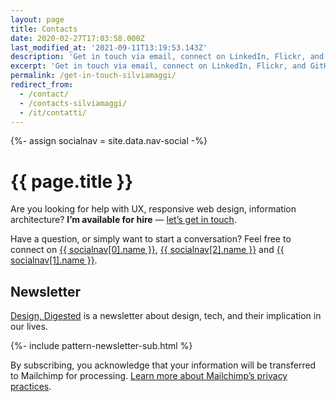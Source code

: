 ```yaml
---
layout: page
title: Contacts
date: 2020-02-27T17:03:58.000Z
last_modified_at: '2021-09-11T13:19:53.143Z'
description: 'Get in touch via email, connect on LinkedIn, Flickr, and GitHub. You can also subscribe to my RSS feed or newsletter.'
excerpt: 'Get in touch via email, connect on LinkedIn, Flickr, and GitHub. You can also subscribe to my RSS feed or newsletter.'
permalink: /get-in-touch-silviamaggi/
redirect_from:
  - /contact/
  - /contacts-silviamaggi/
  - /it/contatti/
---
```

{%- assign socialnav = site.data.nav-social -%}

# {{ page.title }}

<p class="lead">Are you looking for help with UX, responsive web design, information architecture? <strong>I&rsquo;m available for hire</strong> — <a href="mailto:contacts@silviamaggidesign.com" title="Email me">let&rsquo;s get in touch</a>.</p>

Have a question, or simply want to start a conversation? Feel free to connect on <a href="{{ socialnav[0].link }}" target="_blank" rel="noopener">{{ socialnav[0].name }}</a>, <a href="{{ socialnav[2].link }}" target="_blank" rel="noopener">{{ socialnav[2].name }}</a> and <a href="{{ socialnav[1].link }}" target="_blank" rel="noopener">{{ socialnav[1].name }}</a>.

<h2>Newsletter</h2>

<p><a href="/design-inspiration-newsletter-silvia-maggi/">Design, Digested</a> is a newsletter about design, tech, and their implication in our lives.</p>

{%- include pattern-newsletter-sub.html %}

<span class="smd-font-micro">By subscribing, you acknowledge that your information will be transferred to Mailchimp for processing. <a href="https://mailchimp.com/legal/" target="_blank" rel="noopener">Learn more about Mailchimp’s privacy practices</a>.</span>
